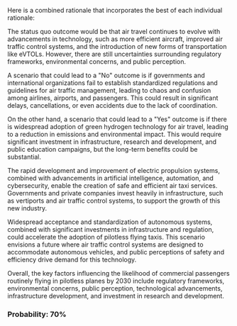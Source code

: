 Here is a combined rationale that incorporates the best of each individual rationale:

The status quo outcome would be that air travel continues to evolve with advancements in technology, such as more efficient aircraft, improved air traffic control systems, and the introduction of new forms of transportation like eVTOLs. However, there are still uncertainties surrounding regulatory frameworks, environmental concerns, and public perception.

A scenario that could lead to a "No" outcome is if governments and international organizations fail to establish standardized regulations and guidelines for air traffic management, leading to chaos and confusion among airlines, airports, and passengers. This could result in significant delays, cancellations, or even accidents due to the lack of coordination.

On the other hand, a scenario that could lead to a "Yes" outcome is if there is widespread adoption of green hydrogen technology for air travel, leading to a reduction in emissions and environmental impact. This would require significant investment in infrastructure, research and development, and public education campaigns, but the long-term benefits could be substantial.

The rapid development and improvement of electric propulsion systems, combined with advancements in artificial intelligence, automation, and cybersecurity, enable the creation of safe and efficient air taxi services. Governments and private companies invest heavily in infrastructure, such as vertiports and air traffic control systems, to support the growth of this new industry.

Widespread acceptance and standardization of autonomous systems, combined with significant investments in infrastructure and regulation, could accelerate the adoption of pilotless flying taxis. This scenario envisions a future where air traffic control systems are designed to accommodate autonomous vehicles, and public perceptions of safety and efficiency drive demand for this technology.

Overall, the key factors influencing the likelihood of commercial passengers routinely flying in pilotless planes by 2030 include regulatory frameworks, environmental concerns, public perception, technological advancements, infrastructure development, and investment in research and development.

### Probability: 70%
